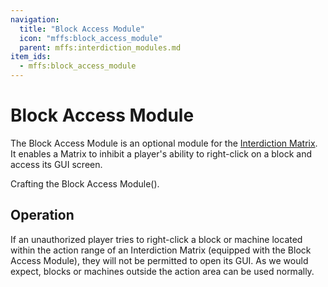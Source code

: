 ```yaml
---
navigation:
  title: "Block Access Module"
  icon: "mffs:block_access_module"
  parent: mffs:interdiction_modules.md
item_ids:
  - mffs:block_access_module
---
```


# Block Access Module

<ItemImage id="mffs:block_access_module" />

The <Color id="dark_purple">Block Access Module</Color> is an optional module for the [Interdiction Matrix](../machines/interdiction_matrix.md). It enables a Matrix to inhibit a player's ability to right-click on a block and access its GUI screen.

Crafting the <Color id="dark_purple">Block Access Module().

<Recipe id="mffs:block_access_module" />

## Operation

If an unauthorized player tries to right-click a block or machine located within the action range of an Interdiction Matrix (equipped with the <Color id="dark_purple">Block Access Module</Color></Color>), they will not be permitted to open its GUI. As we would expect, blocks or machines outside the action area can be used normally.

